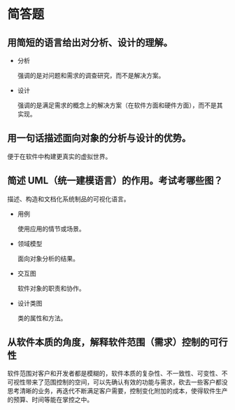 # 简答题
## 用简短的语言给出对分析、设计的理解。
- 分析

    强调的是对问题和需求的调查研究，而不是解决方案。
- 设计

    强调的是满足需求的概念上的解决方案（在软件方面和硬件方面），而不是其实现。

## 用一句话描述面向对象的分析与设计的优势。
便于在软件中构建更真实的虚拟世界。

## 简述 UML（统一建模语言）的作用。考试考哪些图？
描述、构造和文档化系统制品的可视化语言。
- 用例

    使用应用的情节或场景。
- 领域模型

    面向对象分析的结果。
- 交互图

    软件对象的职责和协作。
- 设计类图

    类的属性和方法。

## 从软件本质的角度，解释软件范围（需求）控制的可行性
软件范围对客户和开发者都是模糊的，软件本质的复杂性、不一致性、可变性、不可视性带来了范围控制的空间，可以先确认有效的功能与需求，砍去一些客户都没思考清晰的业务，再迭代不断满足客户需要，控制变化附加的成本，使得软件生产的预算、时间等能在掌控之中。
